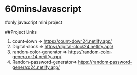# 60minsJavascript
#only javascript mini project


##Project Links

1. count-down => https://count-down24.netlify.app/
2. Digital-clock =>  https://digital-clock24.netlify.app/
3. random-color-generator => https://random-color-generator24.netlify.app/
4. Random-password-generator=>  https://random-password-generato24.netlify.app/
